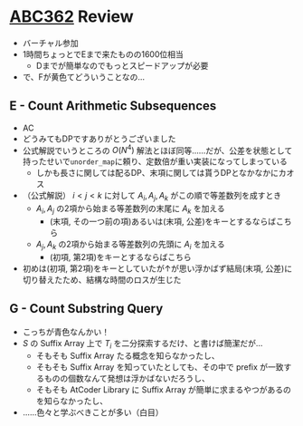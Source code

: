 # [ABC362](https://atcoder.jp/contests/abc362) Review
- バーチャル参加
- 1時間ちょっとでEまで来たものの1600位相当
  - Dまでが簡単なのでもっとスピードアップが必要
- で、Fが黄色てどういうことなの…

## E - Count Arithmetic Subsequences
- AC
- どうみてもDPですありがとうございました
- 公式解説でいうところの $O(N^4)$ 解法とほぼ同等……だが、公差を状態として持ったせいで`unorder_map`に頼り、定数倍が重い実装になってしまっている
  - しかも長さに関しては配るDP、末項に関しては貰うDPとなかなかにカオス
- （公式解説） $i < j < k$ に対して $A_i, A_j, A_k$ がこの順で等差数列を成すとき
  - $A_i, A_j$ の2項から始まる等差数列の末尾に $A_k$ を加える
    - (末項, その一つ前の項)あるいは(末項, 公差)をキーとするならばこちら
  - $A_j, A_k$ の2項から始まる等差数列の先頭に $A_i$ を加える
    - (初項, 第2項)をキーとするならばこちら
- 初めは(初項, 第2項)をキーとしていたが↑が思い浮かばず結局(末項, 公差)に切り替えたため、結構な時間のロスが生じた

## G - Count Substring Query
- こっちが青色なんかい！
- $S$ の Suffix Array 上で $T_i$ を二分探索するだけ、と書けば簡潔だが…
  - そもそも Suffix Array たる概念を知らなかったし、
  - そもそも Suffix Array を知っていたとしても、その中で prefix が一致するものの個数なんて発想は浮かばないだろうし、
  - そもそも AtCoder Library に Suffix Array が簡単に求まるやつがあるのを知らなかったし、
- ……色々と学ぶべきことが多い（白目）
